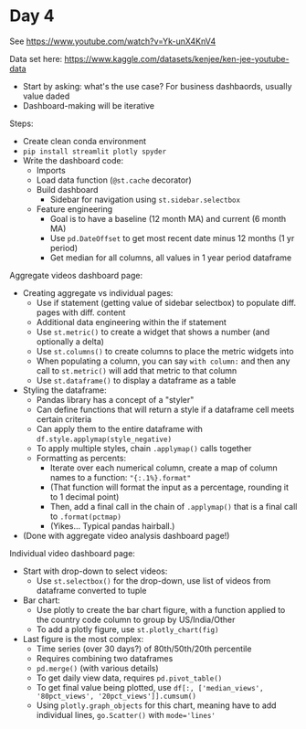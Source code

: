# Day 4

See <https://www.youtube.com/watch?v=Yk-unX4KnV4>

Data set here: <https://www.kaggle.com/datasets/kenjee/ken-jee-youtube-data>

* Start by asking: what's the use case? For business dashbaords, usually value daded
* Dashboard-making will be iterative

Steps:
* Create clean conda environment
* `pip install streamlit plotly spyder`
* Write the dashboard code:
    * Imports
    * Load data function (`@st.cache` decorator)
    * Build dashboard
        * Sidebar for navigation using `st.sidebar.selectbox`
    * Feature engineering
        * Goal is to have a baseline (12 month MA) and current (6 month MA)
        * Use `pd.DateOffset` to get most recent date minus 12 months (1 yr period)
        * Get median for all columns, all values in 1 year period dataframe

Aggregate videos dashboard page:
* Creating aggregate vs individual pages:
    * Use if statement (getting value of sidebar selectbox) to populate diff. pages with diff. content 
    * Additional data engineering within the if statement
    * Use `st.metric()` to create a widget that shows a number (and optionally a delta)
    * Use `st.columns()` to create columns to place the metric widgets into
    * When populating a column, you can say `with column:` and then any call to `st.metric()` will 
      add that metric to that column
    * Use `st.dataframe()` to display a dataframe as a table
* Styling the dataframe:
    * Pandas library has a concept of a "styler"
    * Can define functions that will return a style if a dataframe cell meets certain criteria
    * Can apply them to the entire dataframe with `df.style.applymap(style_negative)`
    * To apply multiple styles, chain `.applymap()` calls together
    * Formatting as percents:
        * Iterate over each numerical column, create a map of column names to a function: `"{:.1%}.format"`
        * (That function will format the input as a percentage, rounding it to 1 decimal point)
        * Then, add a final call in the chain of `.applymap()` that is a final call to `.format(pctmap)`
        * (Yikes... Typical pandas hairball.)
* (Done with aggregate video analysis dashboard page!)

Individual video dashboard page:
* Start with drop-down to select videos:
    * Use `st.selectbox()` for the drop-down, use list of videos from dataframe converted to tuple
* Bar chart:
    * Use plotly to create the bar chart figure, with a function applied to the country code column to group by
      US/India/Other
    * To add a plotly figure, use `st.plotly_chart(fig)`
* Last figure is the most complex:
    * Time series (over 30 days?) of 80th/50th/20th percentile
    * Requires combining two dataframes
    * `pd.merge()` (with various details)
    * To get daily view data, requires `pd.pivot_table()`
    * To get final value being plotted, use `df[:, ['median_views', '80pct_views', '20pct_views']].cumsum()`
    * Using `plotly.graph_objects` for this chart, meaning have to add individual lines, `go.Scatter()` with `mode='lines'`

